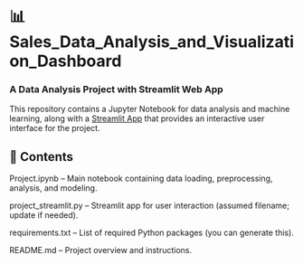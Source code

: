 # 📊 Sales_Data_Analysis_and_Visualization_Dashboard
### A Data Analysis Project with Streamlit Web App
This repository contains a Jupyter Notebook for data analysis and machine learning, along with a [Streamlit App](https://sales-data-analysis-and-visualisation.streamlit.app/) that provides an interactive user interface for the project.

## 📁 Contents
Project.ipynb – Main notebook containing data loading, preprocessing, analysis, and modeling.

project_streamlit.py – Streamlit app for user interaction (assumed filename; update if needed).

requirements.txt – List of required Python packages (you can generate this).

README.md – Project overview and instructions.
